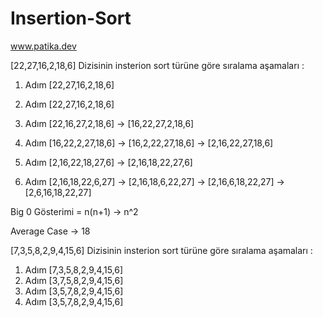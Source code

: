 # Insertion-Sort

www.patika.dev

[22,27,16,2,18,6] Dizisinin insterion sort türüne göre sıralama aşamaları :

1. Adım  [22,27,16,2,18,6]

2. Adım  [22,27,16,2,18,6]

3. Adım  [22,16,27,2,18,6] -> [16,22,27,2,18,6]

4. Adım  [16,22,2,27,18,6] -> [16,2,22,27,18,6] -> [2,16,22,27,18,6]

5. Adım [2,16,22,18,27,6] -> [2,16,18,22,27,6]

6. Adım  [2,16,18,22,6,27] -> [2,16,18,6,22,27] -> [2,16,6,18,22,27] -> [2,6,16,18,22,27]


Big 0 Gösterimi = n(n+1) -> n^2  

Average Case -> 18



[7,3,5,8,2,9,4,15,6]  Dizisinin insterion sort türüne göre sıralama aşamaları :

1. Adım  [7,3,5,8,2,9,4,15,6]
2. Adım  [3,7,5,8,2,9,4,15,6]
3. Adım  [3,5,7,8,2,9,4,15,6]
4. Adım  [3,5,7,8,2,9,4,15,6]

